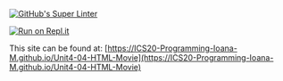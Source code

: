 [![GitHub's Super Linter](https://github.com/ICS20-Programming-Ioana-M/Unit4-04-HTML-Movie/workflows/GitHub's%20Super%20Linter/badge.svg)](https://github.com/ICS20-Programming-Ioana-M/Unit4-04-HTML-Movie/actions)

[![Run on Repl.it](https://repl.it/badge/github/ICS20-Programming-Ioana-M/Unit4-04-HTML-Movie)](https://repl.it/github/ICS20-Programming-Ioana-M/Unit4-04-HTML-Movie)

This site can be found at: [https://ICS20-Programming-Ioana-M.github.io/Unit4-04-HTML-Movie](https://ICS20-Programming-Ioana-M.github.io/Unit4-04-HTML-Movie)